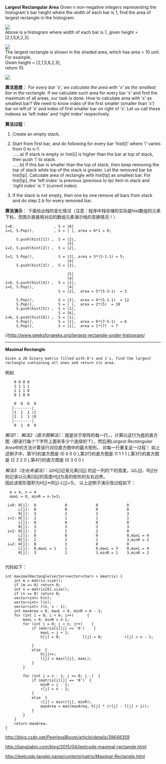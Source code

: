 **Largest Rectangular Area**
Given n non-negative integers representing the histogram's bar height where the width of each bar is 1, find the area of largest rectangle in the histogram.

![](http://www.leetcode.com/wp-content/uploads/2012/04/histogram.png)  
Above is a histogram where width of each bar is 1, given height = [2,1,5,6,2,3].  

![](http://www.leetcode.com/wp-content/uploads/2012/04/histogram_area.png)  
The largest rectangle is shown in the shaded area, which has area = 10 unit.  
For example,  
Given height = [2,1,5,6,2,3],  
return 10.  


![](http://d1gjlxt8vb0knt.cloudfront.net//wp-content/uploads/histogram1.png)  

**算法思想**：
   *For every bar ‘x’, we calculate the area with ‘x’ as the smallest bar in the rectangle*. If we calculate such area for every bar ‘x’ and find the maximum of all areas, our task is done. How to calculate area with ‘x’ as smallest bar? We need to know index of the first smaller (smaller than ‘x’) bar on left of ‘x’ and index of first smaller bar on right of ‘x’. Let us call these indexes as ‘left index’ and ‘right index’ respectively.
   
**算法过程**：  
1) Create an empty stack.

2) Start from first bar, and do following for every bar ‘hist[i]’ where ‘i’ varies from 0 to n-1.  
……a) If stack is empty or hist[i] is higher than the bar at top of stack, then push ‘i’ to stack.  
……b) If this bar is smaller than the top of stack, then keep removing the top of stack while top of the stack is greater. Let the removed bar be hist[tp]. Calculate area of rectangle with hist[tp] as smallest bar. For hist[tp], the ‘left index’ is previous (previous to tp) item in stack and ‘right index’ is ‘i’ (current index). 

3) If the stack is not empty, then one by one remove all bars from stack and do step 2.b for every removed bar.

**算法演示**：
下面给出栈的变化情况（注意：程序中栈存储的实际是hist数组的元素下标，而图示直接用对应的数组元素演示栈的变换情况！）
```
i=0,                  , S = |6|  
i=1, S.Pop(),         , S = | |, area = 6*1 = 6;

     S.push(hist[1]) ,  S = |2|,    
                            |5|  
i=2, S.push(hist[2]) ,  S = |2|, 

1=3, S.Pop(),           S = |2|, area = 5*(3-1-1) = 5;  
                            |4|  
     S.push(hist[3]) ,  S = |2|, 
     
                            |5|       
                            |4|  
i=4, S.push(hist[4]) ,  S = |2|,   
i=5, S.Pop(),               |4| 
                        S = |2|,  area = 5*(5-3-1)  = 5        
                           
     S.Pop(),           S = |2|,  area = 4*(5-1-1)  = 12       
     S.Pop(),           S = | |,  area = 2*(5)  = 10
     S.push(hist[5]) ,  S = |1|, 
                        S = |6|,
i=6, S.push(hist[6]) ,  S = |1|,   
     S.Pop(),           S = |1|,  area = 6*(7-5-1)  = 6
     S.Pop(),           S = |1|,  area = 1*(7)  = 7
```
//http://www.geeksforgeeks.org/largest-rectangle-under-histogram/

--------------------------------------------------------
**Maximal Rectangle**
```
Given a 2D binary matrix filled with 0's and 1's, find the largest rectangle containing all ones and return its area.
```
例如
```
    0 0 0 0
    1 1 1 1
    1 1 1 0
    0 1 0 0
```
```
    0  0  0  0
   |--------|
   |1  1  1 |1
   |1  1  1 |0
   |--------|
    0  1  0  0
```
*解法1*：
*解法2（直方图解法）*：就是对于矩阵的每一行，，计算以这行为底的直方图（即该行每个‘1’字符上面有多少个连续的'1'）。然后用*Largest Rectangular Area*中的方法计算该行对应直方图中的最大矩形。 对每一行重复这一过程！
如上述例子中，第1行的直方图是 (0 0 0 0 ),第2行的直方图是 (1 1 1 1 ),第3行的直方图是 (2 2 2 0 ),第4行的直方图是 (0 3 0 0 )

*解法3（左右夹逼法）*：以H[j]记录元素[i][j] 的这一列的'1'的高度，以L[j]、R[j]分别记录以元素[i][j]的高度H[j]为高的矩形的左右边界。   
因此该矩形面积为H[j]*(R[j]-L[j]+1)。 以上述例子演示改过程如下：  
```
  m = 4, n = 4
  maxL = 0, minR = n-1=3;
  
 i=0: H[j]:  0             0             0             0
      L[j]:  0             0             0             0
      R[j]:  3             3             3             3 
 i=1: H[j]:  1             1             1             1
      L[j]:  0             0             0             0
      R[j]:  3             3             3             3 
 i=2: H[j]:  2             2             2             0
      L[j]:  0             0             0             0,maxL = 4
      R[j]:  2             2             2             3,minR = 2
 i=2: H[j]:  0             3             0             0
      L[j]:  0,maxL = 1    1             0,maxL = 3    0,maxL = 4
      R[j]:  3             1             3,minR = 1    3,minR = 2    
      
```
代码如下：
```
int maximalRectangle(vector<vector<char> > &matrix) {  
    int m = matrix.size();  
    if (m == 0) return 0;  
    int n = matrix[0].size();  
    if (n == 0) return 0;  
    vector<int> h(n);  
    vector<int> l(n);  
    vector<int> r(n, n - 1);  
    int maxArea = 0, maxL = 0, minR = m - 1;  
    for (int i = 0; i < m; i++)      {  
        maxL = 0, minR = n-1;  
        for (int j = 0; j < n; j++)    {  
            if (matrix[i][j] == '0')    { 
                maxL = j + 1;  
                h[j] = 0;          l[j] = 0;          r[j] = n - 1;  
               
            }  
            else  {  
                h[j]++;  
                l[j] = max(l[j], maxL);  
            }  
        }  
          
        for (int j = n - 1; j >= 0; j--)  {  
            if (matrix[i][j] == '0')  {  
                minR = j - 1;  
                r[j] = n - 1; 
            }  
            else  {  
                r[j] = min(r[j], minR);  
                maxArea = max(maxArea, h[j] * (r[j] - l[j] + 1));  
            }  
        }  
    }  
    return maxArea;  
}  
```

http://blog.csdn.net/PeerlessBloom/article/details/39648359

http://liangjiabin.com/blog/2015/04/leetcode-maximal-rectangle.html

http://leetcode.tanglei.name/content/matrix/Maximal-Rectangle.html
